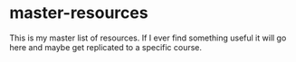 # master-resources
This is my master list of resources. If I ever find something useful it will go here and maybe get replicated to a specific course.
